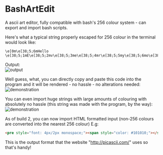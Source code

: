 # BashArtEdit
A ascii art editor, fully compatible with bash's 256 colour system - can export and import bash scripts.

Here's what a typical string properly escaped for 256 colour in the terminal would look like:
```
\e[0m\e[38;5;6mHello \e[38;5;1mE\e[38;5;2mv\e[38;5;3me\e[38;5;4mr\e[38;5;5my\e[38;5;6mo\e[38;5;200mn\e[38;5;226me\e[38;5;231m!
```

Output:<br>![output](https://cdn.pbrd.co/images/1g7AgxDr.png)

Well guess, what, you can directly copy and paste this code into the program and it will be rendered - no hassle - no alterations needed:<br>![demonstration](https://i.gyazo.com/a0505ed3dc72be1e56c3f2a194c9226c.gif)

You can even import huge strings with large amounts of colouring with absolutely no hassle (this string was made with the program, by the way):<br>![demonstration](https://cdn.pbrd.co/images/1g6MsPlY.gif)

As of build 2, you can now import HTML formatted input (non-256 colours are converted into the nearest 256 colour) E.g:
```html
<pre style="font: 4px/2px monospace;"><span style="color: #101010;"></span><span style="color: #101010;">#</span><span style="color: #101010;">#</span><span style="color: #101010;">#</span><span style="color: #101010;">#</span></pre>
```
This is the output format that the website "http://picascii.com/" uses so that's handy!

